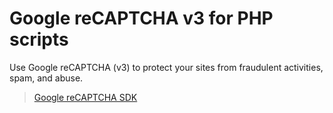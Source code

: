 # Google reCAPTCHA v3 for PHP scripts

Use Google reCAPTCHA (v3) to protect your sites from fraudulent activities, spam, and abuse.

> [Google reCAPTCHA SDK](https://github.com/google/recaptcha)
